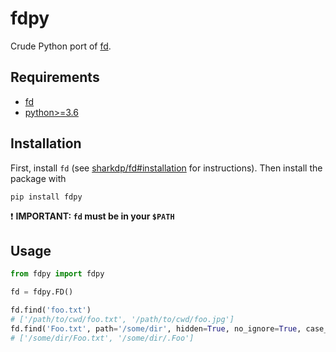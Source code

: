 # fdpy

Crude Python port of [fd](https://github.com/sharkdp/fd).

## Requirements
- [fd](https://github.com/sharkdp/fd)
- [python>=3.6](https://www.python.org/downloads/)

## Installation

First, install `fd` (see [sharkdp/fd#installation](https://github.com/sharkdp/fd#installation) for instructions). Then install the package with

```
pip install fdpy
```

❗ **IMPORTANT: `fd` must be in your `$PATH`**

## Usage

```py
from fdpy import fdpy

fd = fdpy.FD()

fd.find('foo.txt')
# ['/path/to/cwd/foo.txt', '/path/to/cwd/foo.jpg']
fd.find('Foo.txt', path='/some/dir', hidden=True, no_ignore=True, case_sensitive=True)
# ['/some/dir/Foo.txt', '/some/dir/.Foo']
```
